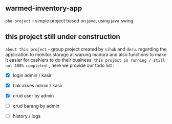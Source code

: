 ## warmed-inventory-app
` pbo project ` - simple project based on java, using java swing
## this project still under construction
` about this project ` - group project created by ` sihub ` and ` deru `. regarding the application to monitor storage at warung madura and also functions to make it easier for cashiers to do their business. `this project is running / still not 100% completed `, here we provide our todo list :
- [x] login admin / kasir
- [x] hak akses admin / kasir
- [x] crud user by admin
- [ ] crud barang by admin
- [ ] history / logs

